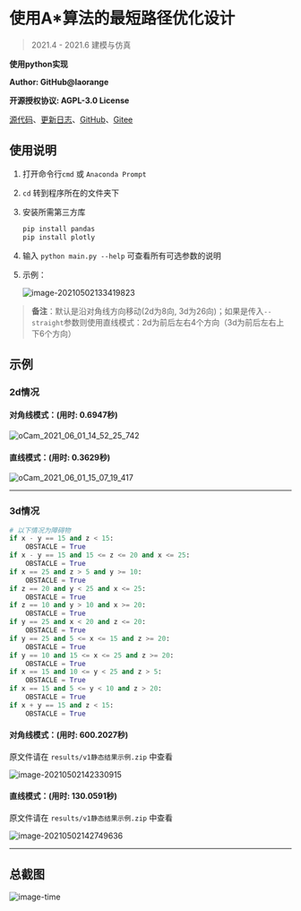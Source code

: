 # 使用A*算法的最短路径优化设计

> 2021.4 - 2021.6 建模与仿真

**使用python实现**

**Author: GitHub@laorange**

**开源授权协议: AGPL-3.0 License**

[源代码](/laorange/Modeling_and_Simulation2021/blob/main/main.py)、[更新日志](/laorange/Modeling_and_Simulation2021/blob/main/log.md)、[GitHub](https://github.com/laorange/Modeling_and_Simulation2021)、[Gitee](https://gitee.com/laorange/Modeling_and_Simulation2021)

## 使用说明

1. 打开命令行``cmd`` 或 ``Anaconda Prompt``

2. ``cd`` 转到程序所在的文件夹下

3. 安装所需第三方库

   ```txt
   pip install pandas
   pip install plotly
   ```
   
4. 输入 ``python main.py --help`` 可查看所有可选参数的说明

5. 示例：

   ![image-20210502133419823](README_image/image-20210502133419823.png)

> **备注**：默认是沿对角线方向移动(2d为8向, 3d为26向)；如果是传入``--straight``参数则使用直线模式：2d为前后左右4个方向（3d为前后左右上下6个方向）

## 示例

### 2d情况

#### 对角线模式：(用时: 0.6947秒) 

![oCam_2021_06_01_14_52_25_742](README_image/oCam_2021_06_01_14_52_25_742.gif)

#### 直线模式：(用时: 0.3629秒)

![oCam_2021_06_01_15_07_19_417](README_image/oCam_2021_06_01_15_07_19_417.gif)

-----

### 3d情况

```python
# 以下情况为障碍物
if x - y == 15 and z < 15:
    OBSTACLE = True
if x - y == 15 and 15 <= z <= 20 and x <= 25:
    OBSTACLE = True
if x == 25 and z > 5 and y >= 10:
    OBSTACLE = True
if z == 20 and y < 25 and x <= 25:
    OBSTACLE = True
if z == 10 and y > 10 and x >= 20:
    OBSTACLE = True
if y == 25 and x < 20 and z <= 20:
    OBSTACLE = True
if y == 25 and 5 <= x <= 15 and z >= 20:
    OBSTACLE = True
if y == 10 and 15 <= x <= 25 and z >= 20:
    OBSTACLE = True
if x == 15 and 10 <= y < 25 and z > 5:
    OBSTACLE = True
if x == 15 and 5 <= y < 10 and z > 20:
    OBSTACLE = True
if x + y == 15 and z < 15:
    OBSTACLE = True
```

#### 对角线模式：(用时: 600.2027秒)

原文件请在 ``results/v1静态结果示例.zip`` 中查看

![image-20210502142330915](README_image/image-20210502142330915.png)

#### 直线模式：(用时: 130.0591秒)

原文件请在 ``results/v1静态结果示例.zip`` 中查看

![image-20210502142749636](README_image/image-20210502142749636.png)

-------

## 总截图

![image-time](README_image/time.png)